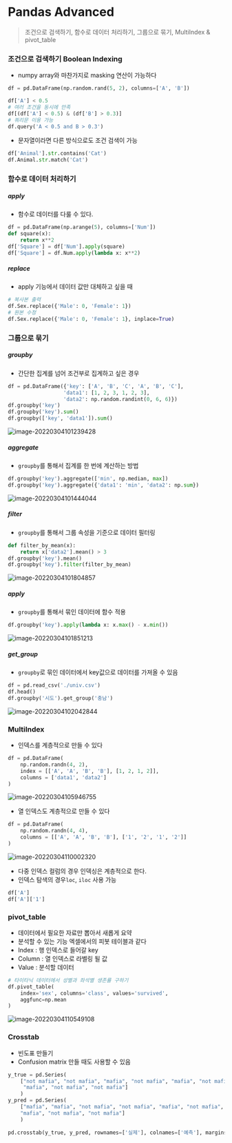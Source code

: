 # Pandas Advanced

> 조건으로 검색하기, 함수로 데이터 처리하기, 그룹으로 묶기, MultiIndex & pivot_table



### 조건으로 검색하기 Boolean Indexing

- numpy array와 마찬가지로 masking 연산이 가능하다

```python
df = pd.DataFrame(np.random.rand(5, 2), columns=['A', 'B'])

df['A'] < 0.5
# 여러 조건을 동시에 만족
df[(df['A'] < 0.5) & (df['B'] > 0.3)]
# 쿼리문 이용 가능
df.query('A < 0.5 and B > 0.3')
```

- 문자열이라면 다른 방식으로도 조건 검색이 가능

```python
df['Animal'].str.contains('Cat')
df.Animal.str.match('Cat')
```



### 함수로 데이터 처리하기

##### apply

- 함수로 데이터를 다룰 수 있다.

```python
df = pd.DataFrame(np.arange(5), columns=['Num'])
def square(x):
    return x**2
df['Square'] = df['Num'].apply(square)
df['Square'] = df.Num.apply(lambda x: x**2)
```

##### replace

- apply 기능에서 데이터 값만 대체하고 싶을 때

```python
# 복사본 출력
df.Sex.replace({'Male': 0, 'Female': 1})
# 원본 수정
df.Sex.replace({'Male': 0, 'Female': 1}, inplace=True)
```



### 그룹으로 묶기

##### groupby 

- 간단한 집계를 넘어 조건부로 집계하고 싶은 경우

```python
df = pd.DataFrame({'key': ['A', 'B', 'C', 'A', 'B', 'C'],
                  'data1': [1, 2, 3, 1, 2, 3],
                  'data2': np.random.randint(0, 6, 6)})
df.groupby('key')
df.groupby('key').sum()
df.groupby(['key', 'data1']).sum()
```

![image-20220304101239428](assets/image-20220304101239428.png)

##### aggregate

- `groupby`를 통해서 집계를 한 번에 계산하는 방법

```python
df.groupby('key').aggregate(['min', np.median, max])
df.groupby('key').aggregate({'data1': 'min', 'data2': np.sum})
```

![image-20220304101444044](assets/image-20220304101444044.png)

##### filter

- `groupby`를 통해서 그룹 속성을 기준으로 데이터 필터링

```python
def filter_by_mean(x):
    return x['data2'].mean() > 3
df.groupby('key').mean()
df.groupby('key').filter(filter_by_mean)
```

![image-20220304101804857](assets/image-20220304101804857.png)

##### apply

- `groupby`를 통해서 묶인 데이터에 함수 적용

```python
df.groupby('key').apply(lambda x: x.max() - x.min())
```

![image-20220304101851213](assets/image-20220304101851213.png)

##### get_group

- `groupby`로 묶인 데이터에서 key값으로 데이터를 가져올 수 있음

```python
df = pd.read_csv('./univ.csv')
df.head()
df.groupby('시도').get_group('충남')
```

![image-20220304102042844](assets/image-20220304102042844.png)



### MultiIndex

- 인덱스를 계층적으로 만들 수 있다

```python
df = pd.DataFrame(
	np.random.randn(4, 2),
    index = [['A', 'A', 'B', 'B'], [1, 2, 1, 2]],
    columns = ['data1', 'data2']
)
```

![image-20220304105946755](assets/image-20220304105946755.png)

- 열 인덱스도 계층적으로 만들 수 있다

```python
df = pd.DataFrame(
	np.random.randn(4, 4),
    columns = [['A', 'A', 'B', 'B'], ['1', '2', '1', '2']]
)
```

![image-20220304110002320](assets/image-20220304110002320.png)

- 다중 인덱스 컬럼의 경우 인덱싱은 계층적으로 한다.
- 인덱스 탐색의 경우`loc`, `iloc` 사용 가능

```python
df['A']
df['A']['1']
```



### pivot_table

- 데이터에서 필요한 자료만 뽑아서 새롭게 요약
- 분석할 수 있는 기능 엑셀에서의 피봇 테이블과 같다
- Index : 행 인덱스로 들어갈 key
- Column :  열 인덱스로 라벨링 될 값
- Value : 분석할 데이터

```python
# 타이타닉 데이터에서 성별과 좌석별 생존률 구하기
df.pivot_table(
	index='sex', columns='class', values='survived',
    aggfunc=np.mean
)
```

![image-20220304110549108](assets/image-20220304110549108.png)



### Crosstab

- 빈도표 만들기
- Confusion matrix 만들 때도 사용할 수 있음

```python
y_true = pd.Series(
    ["not mafia", "not mafia", "mafia", "not mafia", "mafia", "not mafia", "not mafia",
     "mafia", "not mafia", "not mafia"]
    )
y_pred = pd.Series(
    ["mafia", "mafia", "not mafia", "not mafia", "mafia", "not mafia", "not mafia",
    "mafia", "not mafia", "not mafia"]
    )
    
pd.crosstab(y_true, y_pred, rownames=['실제'], colnames=['예측'], margins=True)
```

